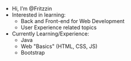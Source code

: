 - Hi, I’m @Fritzzin
- Interested in learning:
  * Back and Front-end for Web Development 
  * User Experience related topics
- Currently Learning/Experience:
  * Java
  * Web "Basics" (HTML, CSS, JS)
  * Bootstrap

<!---
Fritzzin/Fritzzin is a ✨ special ✨ repository because its `README.md` (this file) appears on your GitHub profile.
You can click the Preview link to take a look at your changes.
--->
